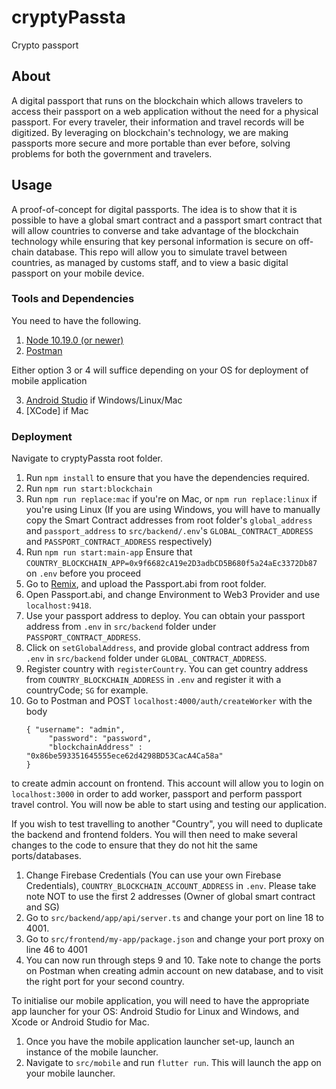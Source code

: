 # cryptyPassta

Crypto passport

## About

A digital passport that runs on the blockchain which allows travelers to access their passport on a web application without the need for a physical passport. For every traveler, their information and travel records will be digitized. By leveraging on blockchain's technology, we are making passports more secure and more portable than ever before, solving problems for both the government and travelers.

## Usage

A proof-of-concept for digital passports. The idea is to show that it is possible to have a global smart contract and a passport smart contract that will allow countries to converse and take advantage of the blockchain technology while ensuring that key personal information is secure on off-chain database. This repo will allow you to simulate travel between countries, as managed by customs staff, and to view a basic digital passport on your mobile device.

### Tools and Dependencies

You need to have the following.

1. [Node 10.19.0 (or newer)](https://nodejs.org/en/download/)
2. [Postman](https://www.postman.com/downloads/)

Either option 3 or 4 will suffice depending on your OS for deployment of mobile application

3. [Android Studio](https://developer.android.com/studio) if Windows/Linux/Mac
4. [XCode] if Mac

### Deployment

Navigate to cryptyPassta root folder.

1. Run `npm install` to ensure that you have the dependencies required.
2. Run `npm run start:blockchain`
3. Run `npm run replace:mac` if you're on Mac, or `npm run replace:linux` if you're using Linux
   (If you are using Windows, you will have to manually copy the Smart Contract addresses from root folder's `global_address` and `passport_address` to `src/backend/.env`'s `GLOBAL_CONTRACT_ADDRESS` and `PASSPORT_CONTRACT_ADDRESS` respectively)
4. Run `npm run start:main-app`
   Ensure that `COUNTRY_BLOCKCHAIN_APP=0x9f6682cA19e2D3adbCD5B680f5a24aEc3372Db87` on `.env` before you proceed
5. Go to [Remix](http://remix.ethereum.org), and upload the Passport.abi from root folder.
6. Open Passport.abi, and change Environment to Web3 Provider and use `localhost:9418`.
7. Use your passport address to deploy. You can obtain your passport address from `.env` in `src/backend` folder under `PASSPORT_CONTRACT_ADDRESS`.
8. Click on `setGlobalAddress`, and provide global contract address from `.env` in `src/backend` folder under `GLOBAL_CONTRACT_ADDRESS`.
9. Register country with `registerCountry`. You can get country address from `COUNTRY_BLOCKCHAIN_ADDRESS` in `.env` and register it with a countryCode; `SG` for example.
10. Go to Postman and POST `localhost:4000/auth/createWorker` with the body
    ```
    { "username": "admin", 
         "password": "password", 
         "blockchainAddress" : "0x86be593351645555ece62d4298BD53CacA4Ca58a" 
    }
    ``` 
to create admin account on frontend. This account will allow you to login on `localhost:3000` in order to add worker, passport and perform passport travel control.
You will now be able to start using and testing our application.

If you wish to test travelling to another "Country", you will need to duplicate the backend and frontend folders.
You will then need to make several changes to the code to ensure that they do not hit the same ports/databases.

1. Change Firebase Credentials (You can use your own Firebase Credentials), `COUNTRY_BLOCKCHAIN_ACCOUNT_ADDRESS` in `.env`. Please take note NOT to use the first 2 addresses (Owner of global smart contract and SG)
2. Go to `src/backend/app/api/server.ts` and change your port on line 18 to 4001.
3. Go to `src/frontend/my-app/package.json` and change your port proxy on line 46 to 4001
4. You can now run through steps 9 and 10. Take note to change the ports on Postman when creating admin account on new database, and to visit the right port for your second country.


To initialise our mobile application, you will need to have the appropriate app launcher for your OS: Android Studio for Linux and Windows, and Xcode or Android Studio for Mac.

1. Once you have the mobile application launcher set-up, launch an instance of the mobile launcher.
2. Navigate to `src/mobile` and run `flutter run`. This will launch the app on your mobile launcher.
